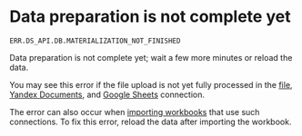# Data preparation is not complete yet

`ERR.DS_API.DB.MATERIALIZATION_NOT_FINISHED`

Data preparation is not complete yet; wait a few more minutes or reload the data.

You may see this error if the file upload is not yet fully processed in the [file](../../operations/connection/create-file.md), [Yandex Documents](../../operations/connection/create-yadocs.md), and [Google Sheets](../../operations/connection/create-google-sheets.md) connection.


The error can also occur when [importing workbooks](../../workbooks-collections/export-and-import.md#import-workbook) that use such connections. To fix this error, reload the data after importing the workbook.

